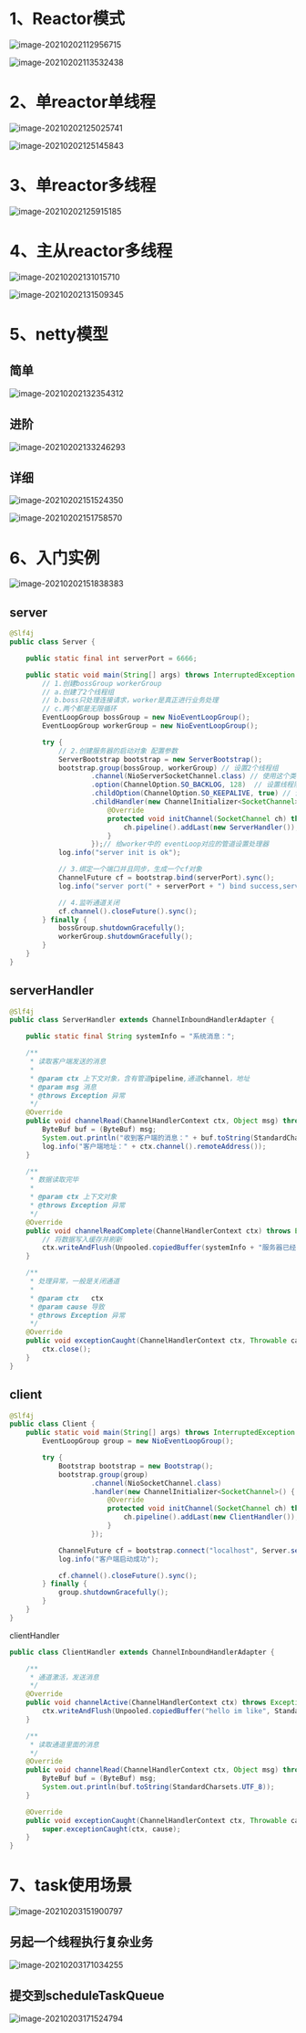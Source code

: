 # 1、Reactor模式

![image-20210202112956715](https://gitee.com/likeloveC/picture_bed/raw/master/img/8.26/20210202112956.png)

![image-20210202113532438](https://gitee.com/likeloveC/picture_bed/raw/master/img/8.26/20210202113532.png)



# 2、单reactor单线程

![image-20210202125025741](https://gitee.com/likeloveC/picture_bed/raw/master/img/8.26/20210202125025.png)

![image-20210202125145843](https://gitee.com/likeloveC/picture_bed/raw/master/img/8.26/20210202125145.png)



# 3、单reactor多线程

![image-20210202125915185](https://gitee.com/likeloveC/picture_bed/raw/master/img/8.26/20210202125915.png)

# 4、主从reactor多线程

![image-20210202131015710](https://gitee.com/likeloveC/picture_bed/raw/master/img/8.26/20210202131015.png)

![image-20210202131509345](https://gitee.com/likeloveC/picture_bed/raw/master/img/8.26/20210202131509.png)

# 5、netty模型

## 简单

![image-20210202132354312](https://gitee.com/likeloveC/picture_bed/raw/master/img/8.26/20210202132354.png)



## 进阶

![image-20210202133246293](https://gitee.com/likeloveC/picture_bed/raw/master/img/8.26/20210202133246.png)

## 详细

![image-20210202151524350](https://gitee.com/likeloveC/picture_bed/raw/master/img/8.26/20210202151524.png)

![image-20210202151758570](https://gitee.com/likeloveC/picture_bed/raw/master/img/8.26/20210202151758.png)



# 6、入门实例

![image-20210202151838383](https://gitee.com/likeloveC/picture_bed/raw/master/img/8.26/20210202151838.png)

## server

```java
@Slf4j
public class Server {

    public static final int serverPort = 6666;

    public static void main(String[] args) throws InterruptedException {
        // 1.创建bossGroup workerGroup
        // a.创建了2个线程组
        // b.boss只处理连接请求，worker是真正进行业务处理
        // c.两个都是无限循环
        EventLoopGroup bossGroup = new NioEventLoopGroup();
        EventLoopGroup workerGroup = new NioEventLoopGroup();

        try {
            // 2.创建服务器的启动对象 配置参数
            ServerBootstrap bootstrap = new ServerBootstrap();
            bootstrap.group(bossGroup, workerGroup) // 设置2个线程组
                    .channel(NioServerSocketChannel.class) // 使用这个类作为通道
                    .option(ChannelOption.SO_BACKLOG, 128)  // 设置线程队列等待连接个数
                    .childOption(ChannelOption.SO_KEEPALIVE, true) // 设置保持活动连接状态
                    .childHandler(new ChannelInitializer<SocketChannel>() {
                        @Override
                        protected void initChannel(SocketChannel ch) throws Exception {
                            ch.pipeline().addLast(new ServerHandler());  // 绑定我们自己的handler
                        }
                    });// 给worker中的 eventLoop对应的管道设置处理器
            log.info("server init is ok");

            // 3.绑定一个端口并且同步，生成一个cf对象
            ChannelFuture cf = bootstrap.bind(serverPort).sync();
            log.info("server port(" + serverPort + ") bind success,server start!");

            // 4.监听通道关闭
            cf.channel().closeFuture().sync();
        } finally {
            bossGroup.shutdownGracefully();
            workerGroup.shutdownGracefully();
        }
    }
}
```

## serverHandler

```java
@Slf4j
public class ServerHandler extends ChannelInboundHandlerAdapter {

    public static final String systemInfo = "系统消息：";

    /**
     * 读取客户端发送的消息
     *
     * @param ctx 上下文对象，含有管道pipeline,通道channel，地址
     * @param msg 消息
     * @throws Exception 异常
     */
    @Override
    public void channelRead(ChannelHandlerContext ctx, Object msg) throws Exception {
        ByteBuf buf = (ByteBuf) msg;
        System.out.println("收到客户端的消息：" + buf.toString(StandardCharsets.UTF_8));
        log.info("客户端地址：" + ctx.channel().remoteAddress());
    }

    /**
     * 数据读取完毕
     *
     * @param ctx 上下文对象
     * @throws Exception 异常
     */
    @Override
    public void channelReadComplete(ChannelHandlerContext ctx) throws Exception {
        // 将数据写入缓存并刷新
        ctx.writeAndFlush(Unpooled.copiedBuffer(systemInfo + "服务器已经收到消息", StandardCharsets.UTF_8));
    }

    /**
     * 处理异常，一般是关闭通道
     *
     * @param ctx   ctx
     * @param cause 导致
     * @throws Exception 异常
     */
    @Override
    public void exceptionCaught(ChannelHandlerContext ctx, Throwable cause) throws Exception {
        ctx.close();
    }
}
```



## client

```java
@Slf4j
public class Client {
    public static void main(String[] args) throws InterruptedException {
        EventLoopGroup group = new NioEventLoopGroup();

        try {
            Bootstrap bootstrap = new Bootstrap();
            bootstrap.group(group)
                    .channel(NioSocketChannel.class)
                    .handler(new ChannelInitializer<SocketChannel>() {
                        @Override
                        protected void initChannel(SocketChannel ch) throws Exception {
                            ch.pipeline().addLast(new ClientHandler());
                        }
                    });

            ChannelFuture cf = bootstrap.connect("localhost", Server.serverPort).sync();
            log.info("客户端启动成功");

            cf.channel().closeFuture().sync();
        } finally {
            group.shutdownGracefully();
        }
    }
}
```

clientHandler

```java
public class ClientHandler extends ChannelInboundHandlerAdapter {

    /**
     * 通道激活，发送消息
     */
    @Override
    public void channelActive(ChannelHandlerContext ctx) throws Exception {
        ctx.writeAndFlush(Unpooled.copiedBuffer("hello im like", StandardCharsets.UTF_8));
    }

    /**
     * 读取通道里面的消息
     */
    @Override
    public void channelRead(ChannelHandlerContext ctx, Object msg) throws Exception {
        ByteBuf buf = (ByteBuf) msg;
        System.out.println(buf.toString(StandardCharsets.UTF_8));
    }

    @Override
    public void exceptionCaught(ChannelHandlerContext ctx, Throwable cause) throws Exception {
        super.exceptionCaught(ctx, cause);
    }
}
```

# 7、task使用场景

![image-20210203151900797](https://gitee.com/likeloveC/picture_bed/raw/master/img/8.26/20210203151900.png)

## 另起一个线程执行复杂业务

![image-20210203171034255](https://gitee.com/likeloveC/picture_bed/raw/master/img/8.26/20210203171034.png)





## 提交到scheduleTaskQueue

![image-20210203171524794](https://gitee.com/likeloveC/picture_bed/raw/master/img/8.26/20210203171524.png)